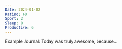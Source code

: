 ```yaml
---
Date: 2024-01-02
Rating: 60
Sport: 2
Sleep: 8
Productive: 6
---
```

Example Journal:
Today was truly awesome, because...
